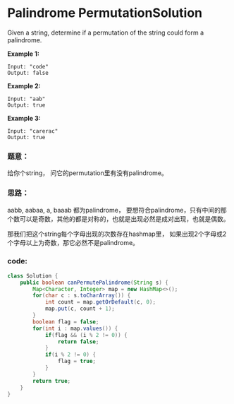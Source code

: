 # Palindrome PermutationSolution



Given a string, determine if a permutation of the string could form a palindrome.

**Example 1:**

```text
Input: "code"
Output: false
```

**Example 2:**

```text
Input: "aab"
Output: true
```

**Example 3:**

```text
Input: "carerac"
Output: true
```

### 题意：

给你个string， 问它的permutation里有没有palindrome。

### 思路：

aabb, aabaa, a, baaab 都为palindrome， 要想符合palindrome，只有中间的那个数可以是奇数，其他的都是对称的，也就是出现必然是成对出现，也就是偶数。

那我们把这个string每个字母出现的次数存在hashmap里， 如果出现2个字母或2个字母以上为奇数，那它必然不是palindrome。

### code:

```java
class Solution {
    public boolean canPermutePalindrome(String s) {
        Map<Character, Integer> map = new HashMap<>();
        for(char c : s.toCharArray()) {
            int count = map.getOrDefault(c, 0);
            map.put(c, count + 1);
        }
        boolean flag = false;
        for(int i : map.values()) {
            if(flag && (i % 2 != 0)) {
                return false;
            }
            if(i % 2 != 0) {
                flag = true;
            }
        }
        return true;  
    }
}
```

